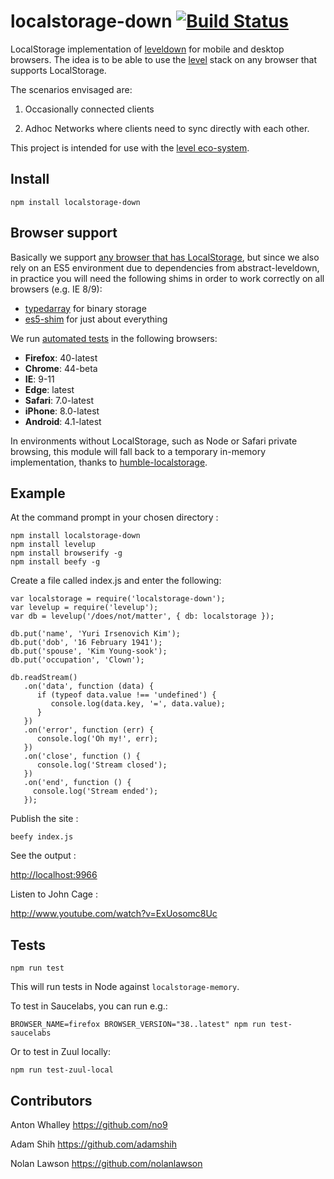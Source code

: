 # localstorage-down [![Build Status](https://travis-ci.org/No9/localstorage-down.svg)](https://travis-ci.org/No9/localstorage-down)

LocalStorage implementation of [leveldown](https://github.com/Level/leveldown) for mobile and desktop browsers. The idea is to be able to use the [level](http://github.com/level) stack on any browser that supports LocalStorage.

The scenarios envisaged are:

1. Occasionally connected clients

2. Adhoc Networks where clients need to sync directly with each other.  

This project is intended for use with the [level eco-system](https://github.com/level/).

## Install

```
npm install localstorage-down
```

## Browser support

Basically we support [any browser that has LocalStorage](http://caniuse.com/namevalue-storage), but since we also rely on an ES5 environment due to dependencies from abstract-leveldown, in practice you will need the following shims in order to work correctly on all browsers (e.g. IE 8/9):

* [typedarray](https://github.com/substack/typedarray) for binary storage
* [es5-shim](https://github.com/es-shims/es5-shim) for just about everything

We run [automated tests](http://travis-ci.org/No9/localstorage-down) in the following browsers:

* **Firefox**: 40-latest
* **Chrome**: 44-beta
* **IE**: 9-11
* **Edge**: latest
* **Safari**: 7.0-latest
* **iPhone**: 8.0-latest
* **Android**: 4.1-latest

In environments without LocalStorage, such as Node or Safari private browsing, this module
will fall back to a temporary in-memory implementation, thanks to [humble-localstorage](https://www.npmjs.com/package/humble-localstorage).

## Example 

At the command prompt in your chosen directory : 

```
npm install localstorage-down
npm install levelup 
npm install browserify -g
npm install beefy -g
```

Create a file called index.js and enter the following:

```
var localstorage = require('localstorage-down');
var levelup = require('levelup');
var db = levelup('/does/not/matter', { db: localstorage });

db.put('name', 'Yuri Irsenovich Kim');
db.put('dob', '16 February 1941');
db.put('spouse', 'Kim Young-sook');
db.put('occupation', 'Clown');

db.readStream()
   .on('data', function (data) {
      if (typeof data.value !== 'undefined') {
         console.log(data.key, '=', data.value);
      }
   })
   .on('error', function (err) {
      console.log('Oh my!', err);
   })
   .on('close', function () {
      console.log('Stream closed');
   })
   .on('end', function () {
     console.log('Stream ended');
   });
```

Publish the site :

```
beefy index.js
```

See the output :

[http://localhost:9966](http://localhost:9966)

Listen to John Cage :

http://www.youtube.com/watch?v=ExUosomc8Uc 

## Tests

```
npm run test
```

This will run tests in Node against `localstorage-memory`. 

To test in Saucelabs, you can run e.g.:

```
BROWSER_NAME=firefox BROWSER_VERSION="38..latest" npm run test-saucelabs
```

Or to test in Zuul locally:

```
npm run test-zuul-local
```

##  Contributors

Anton Whalley https://github.com/no9

Adam Shih https://github.com/adamshih

Nolan Lawson https://github.com/nolanlawson
